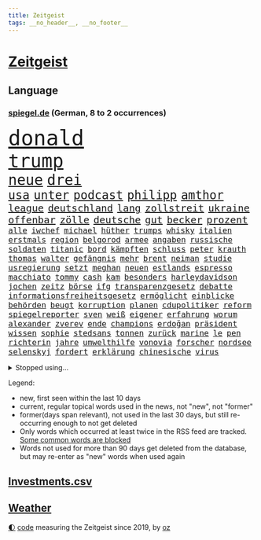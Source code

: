 ```yaml
---
title: Zeitgeist
tags: __no_header__, __no_footer__
---
```


# [Zeitgeist](https://oliz.io/zeitgeist/)

## Language

<h3><a href="https://www.spiegel.de" target="_blank">spiegel.de</a> (German, 8 to 2 occurrences)</h3>
<p style="font-family:monospace">
<span style="font-size:32pt"><a href="news_links.html#donald" class="current">donald</a></span>
<br>
<span style="font-size:28pt"><a href="news_links.html#trump" class="current">trump</a></span>
<br>
<span style="font-size:22pt"><a href="news_links.html#neue" class="current">neue</a></span>
<span style="font-size:22pt"><a href="news_links.html#drei" class="current">drei</a></span>
<br>
<span style="font-size:18pt"><a href="news_links.html#usa" class="current">usa</a></span>
<span style="font-size:18pt"><a href="news_links.html#unter" class="current">unter</a></span>
<span style="font-size:18pt"><a href="news_links.html#podcast" class="current">podcast</a></span>
<span style="font-size:18pt"><a href="news_links.html#philipp" class="current">philipp</a></span>
<span style="font-size:18pt"><a href="news_links.html#amthor" class="current">amthor</a></span>
<br>
<span style="font-size:15pt"><a href="news_links.html#league" class="current">league</a></span>
<span style="font-size:15pt"><a href="news_links.html#deutschland" class="current">deutschland</a></span>
<span style="font-size:15pt"><a href="news_links.html#lang" class="current">lang</a></span>
<span style="font-size:15pt"><a href="news_links.html#zollstreit" class="current">zollstreit</a></span>
<span style="font-size:15pt"><a href="news_links.html#ukraine" class="current">ukraine</a></span>
<span style="font-size:15pt"><a href="news_links.html#offenbar" class="current">offenbar</a></span>
<span style="font-size:15pt"><a href="news_links.html#zölle" class="current">zölle</a></span>
<span style="font-size:15pt"><a href="news_links.html#deutsche" class="current">deutsche</a></span>
<span style="font-size:15pt"><a href="news_links.html#gut" class="current">gut</a></span>
<span style="font-size:15pt"><a href="news_links.html#becker" class="current">becker</a></span>
<span style="font-size:15pt"><a href="news_links.html#prozent" class="current">prozent</a></span>
<br>
<span style="font-size:12pt"><a href="news_links.html#alle" class="current">alle</a></span>
<span style="font-size:12pt"><a href="news_links.html#iwchef" class="new">iwchef</a></span>
<span style="font-size:12pt"><a href="news_links.html#michael" class="current">michael</a></span>
<span style="font-size:12pt"><a href="news_links.html#hüther" class="new">hüther</a></span>
<span style="font-size:12pt"><a href="news_links.html#trumps" class="current">trumps</a></span>
<span style="font-size:12pt"><a href="news_links.html#whisky" class="new">whisky</a></span>
<span style="font-size:12pt"><a href="news_links.html#italien" class="current">italien</a></span>
<span style="font-size:12pt"><a href="news_links.html#erstmals" class="current">erstmals</a></span>
<span style="font-size:12pt"><a href="news_links.html#region" class="current">region</a></span>
<span style="font-size:12pt"><a href="news_links.html#belgorod" class="new">belgorod</a></span>
<span style="font-size:12pt"><a href="news_links.html#armee" class="current">armee</a></span>
<span style="font-size:12pt"><a href="news_links.html#angaben" class="current">angaben</a></span>
<span style="font-size:12pt"><a href="news_links.html#russische" class="current">russische</a></span>
<span style="font-size:12pt"><a href="news_links.html#soldaten" class="current">soldaten</a></span>
<span style="font-size:12pt"><a href="news_links.html#titanic" class="current">titanic</a></span>
<span style="font-size:12pt"><a href="news_links.html#bord" class="current">bord</a></span>
<span style="font-size:12pt"><a href="news_links.html#kämpften" class="new">kämpften</a></span>
<span style="font-size:12pt"><a href="news_links.html#schluss" class="current">schluss</a></span>
<span style="font-size:12pt"><a href="news_links.html#peter" class="current">peter</a></span>
<span style="font-size:12pt"><a href="news_links.html#krauth" class="current">krauth</a></span>
<span style="font-size:12pt"><a href="news_links.html#thomas" class="current">thomas</a></span>
<span style="font-size:12pt"><a href="news_links.html#walter" class="current">walter</a></span>
<span style="font-size:12pt"><a href="news_links.html#gefängnis" class="current">gefängnis</a></span>
<span style="font-size:12pt"><a href="news_links.html#mehr" class="current">mehr</a></span>
<span style="font-size:12pt"><a href="news_links.html#brent" class="new">brent</a></span>
<span style="font-size:12pt"><a href="news_links.html#neiman" class="new">neiman</a></span>
<span style="font-size:12pt"><a href="news_links.html#studie" class="current">studie</a></span>
<span style="font-size:12pt"><a href="news_links.html#usregierung" class="current">usregierung</a></span>
<span style="font-size:12pt"><a href="news_links.html#setzt" class="current">setzt</a></span>
<span style="font-size:12pt"><a href="news_links.html#meghan" class="current">meghan</a></span>
<span style="font-size:12pt"><a href="news_links.html#neuen" class="current">neuen</a></span>
<span style="font-size:12pt"><a href="news_links.html#estlands" class="new">estlands</a></span>
<span style="font-size:12pt"><a href="news_links.html#espresso" class="new">espresso</a></span>
<span style="font-size:12pt"><a href="news_links.html#macchiato" class="new">macchiato</a></span>
<span style="font-size:12pt"><a href="news_links.html#tommy" class="current">tommy</a></span>
<span style="font-size:12pt"><a href="news_links.html#cash" class="new">cash</a></span>
<span style="font-size:12pt"><a href="news_links.html#kam" class="current">kam</a></span>
<span style="font-size:12pt"><a href="news_links.html#besonders" class="current">besonders</a></span>
<span style="font-size:12pt"><a href="news_links.html#harleydavidson" class="new">harleydavidson</a></span>
<span style="font-size:12pt"><a href="news_links.html#jochen" class="current">jochen</a></span>
<span style="font-size:12pt"><a href="news_links.html#zeitz" class="new">zeitz</a></span>
<span style="font-size:12pt"><a href="news_links.html#börse" class="current">börse</a></span>
<span style="font-size:12pt"><a href="news_links.html#ifg" class="new">ifg</a></span>
<span style="font-size:12pt"><a href="news_links.html#transparenzgesetz" class="new">transparenzgesetz</a></span>
<span style="font-size:12pt"><a href="news_links.html#debatte" class="current">debatte</a></span>
<span style="font-size:12pt"><a href="news_links.html#informationsfreiheitsgesetz" class="new">informationsfreiheitsgesetz</a></span>
<span style="font-size:12pt"><a href="news_links.html#ermöglicht" class="current">ermöglicht</a></span>
<span style="font-size:12pt"><a href="news_links.html#einblicke" class="current">einblicke</a></span>
<span style="font-size:12pt"><a href="news_links.html#behörden" class="current">behörden</a></span>
<span style="font-size:12pt"><a href="news_links.html#beugt" class="current">beugt</a></span>
<span style="font-size:12pt"><a href="news_links.html#korruption" class="current">korruption</a></span>
<span style="font-size:12pt"><a href="news_links.html#planen" class="current">planen</a></span>
<span style="font-size:12pt"><a href="news_links.html#cdupolitiker" class="current">cdupolitiker</a></span>
<span style="font-size:12pt"><a href="news_links.html#reform" class="current">reform</a></span>
<span style="font-size:12pt"><a href="news_links.html#spiegelreporter" class="current">spiegelreporter</a></span>
<span style="font-size:12pt"><a href="news_links.html#sven" class="current">sven</a></span>
<span style="font-size:12pt"><a href="news_links.html#weiß" class="current">weiß</a></span>
<span style="font-size:12pt"><a href="news_links.html#eigener" class="current">eigener</a></span>
<span style="font-size:12pt"><a href="news_links.html#erfahrung" class="current">erfahrung</a></span>
<span style="font-size:12pt"><a href="news_links.html#worum" class="current">worum</a></span>
<span style="font-size:12pt"><a href="news_links.html#alexander" class="current">alexander</a></span>
<span style="font-size:12pt"><a href="news_links.html#zverev" class="current">zverev</a></span>
<span style="font-size:12pt"><a href="news_links.html#ende" class="current">ende</a></span>
<span style="font-size:12pt"><a href="news_links.html#champions" class="current">champions</a></span>
<span style="font-size:12pt"><a href="news_links.html#erdoğan" class="current">erdoğan</a></span>
<span style="font-size:12pt"><a href="news_links.html#präsident" class="current">präsident</a></span>
<span style="font-size:12pt"><a href="news_links.html#wissen" class="current">wissen</a></span>
<span style="font-size:12pt"><a href="news_links.html#sophie" class="current">sophie</a></span>
<span style="font-size:12pt"><a href="news_links.html#stedsans" class="new">stedsans</a></span>
<span style="font-size:12pt"><a href="news_links.html#tonnen" class="current">tonnen</a></span>
<span style="font-size:12pt"><a href="news_links.html#zurück" class="current">zurück</a></span>
<span style="font-size:12pt"><a href="news_links.html#marine" class="current">marine</a></span>
<span style="font-size:12pt"><a href="news_links.html#le" class="current">le</a></span>
<span style="font-size:12pt"><a href="news_links.html#pen" class="current">pen</a></span>
<span style="font-size:12pt"><a href="news_links.html#richterin" class="current">richterin</a></span>
<span style="font-size:12pt"><a href="news_links.html#jahre" class="current">jahre</a></span>
<span style="font-size:12pt"><a href="news_links.html#umwelthilfe" class="current">umwelthilfe</a></span>
<span style="font-size:12pt"><a href="news_links.html#vonovia" class="new">vonovia</a></span>
<span style="font-size:12pt"><a href="news_links.html#forscher" class="current">forscher</a></span>
<span style="font-size:12pt"><a href="news_links.html#nordsee" class="current">nordsee</a></span>
<span style="font-size:12pt"><a href="news_links.html#selenskyj" class="current">selenskyj</a></span>
<span style="font-size:12pt"><a href="news_links.html#fordert" class="current">fordert</a></span>
<span style="font-size:12pt"><a href="news_links.html#erklärung" class="current">erklärung</a></span>
<span style="font-size:12pt"><a href="news_links.html#chinesische" class="current">chinesische</a></span>
<span style="font-size:12pt"><a href="news_links.html#virus" class="current">virus</a></span>
</p>
<details>
<summary>Stopped using...</summary>
<p class="former" style="font-size:12pt">
gefährliche(1629) sanktionen(1629) überwinden(1628) ausschreitungen(1627) lufthansa(1627) bessere(1626) privaten(1626) schoss(1626) taylor(1626) viertel(1626) wechselt(1626) weitergeht(1626) widerspricht(1626) auftakt(1625) behandelt(1625) draußen(1625) männern(1625) senat(1625) stolz(1625) bsc(1624) generalsekretär(1624) hertha(1624) lisa(1624) scheiterte(1624) unabhängige(1624) worten(1624) ausfallen(1623) bahnhof(1623) klaren(1623) pressekonferenz(1623) schnelle(1623) solidarität(1623) eingereicht(1622) karl(1622) la(1622) sprache(1622) botschafter(1621) freiheitsstrafe(1621) höher(1621) pocht(1621) streitkräfte(1621) termin(1621) tragen(1620) stoßen(1619) angeklagte(1618) schiedsrichter(1618) sports(1618) tödliche(1618) wahrheit(1618) befreien(1617) begann(1617) pflege(1617) unbedingt(1617) ausbau(1616) bruder(1616) stürmer(1616) tschechien(1616) erlitt(1615) weder(1615) tatverdächtigen(1614) bedeutung(1613) bus(1613) haushalte(1613) schlagzeilen(1613) debatten(1612) ii(1612) gemeinsamen(1611) gestürzt(1611) trafen(1611) berühmten(1610) gesamten(1608) herr(1607) deals(1606) mercedes(1606) ausgesetzt(1603) lücke(1603) bezahlen(1602) fan(1600) abstieg(1597) beweise(1597) brach(1597) wendet(1595) fortsetzung(1590) möglichkeiten(1590) verständnis(1590) zdf(1580) sachen(1544) leiter(1540) politikern(1456) arbeitsmarkt(1399) felix(1390) tennisstar(1388) zentralbank(1374) cup(1344) ausgefallen(1328) russischem(1317) kameras(1315) erkrankte(1309) stehlen(1297) zeitpunkt(1245) überwachung(1164) spiegeltitelstory(1119) fluss(1118) brandenburger(1108) eindrücke(1096) iranische(1093) links(1091) finanzierung(1082) 48(1075) schwarzes(1067) locken(1061) zentrale(1054) computer(1037) japanische(1028) schwimmen(1007) erntet(1000) thüringens(1000) baum(998) verstoßen(997) ähnlichen(979) tode(971) antarktis(941) franz(933) jüngst(930) kollege(907) eingriff(904) kompliziert(900) auszeichnung(883) außenpolitik(881) mama(880) billigt(865) staates(859) 4(855) verbindungen(848) wechselte(846) gesagt(838) mag(812) zehnte(809) wand(796) startups(786) befasst(783) 5000(779) gravierende(778) brauche(758) wahlsieger(758) darmstadt(747) gala(746) gedanken(746) anlagen(744) gen(736) errichten(727) betrunkener(725) erfolgen(725) kippen(725) beides(722) diplomatische(719) gekürt(717) 13jährige(708) durchgesetzt(706) samuel(703) tickets(694) 8000(691) trikot(691) arabischen(686) lied(682) spektakulären(676) swift(665) sizilien(648) abschaffen(645) festgestellt(641) stellvertretende(641) stock(639) queere(630) abends(629) schweigt(626) auflösung(625) erweitert(618) eauto(613) desaster(612) froh(608) lagen(608) wmtitel(608) albtraum(596) butter(596) südkoreanische(593) völkermord(586) ausnahmezustand(583) meyer(582) jubeln(575) 42(574) dirk(572) tisch(569) jon(567) erwachsenen(563) schwester(560) tvsender(557) phänomen(555) generalbundesanwalt(553) auftritte(548) gearbeitet(547) jüdischen(545) kimmich(541) franzosen(539) tatverdächtiger(537) management(532) 22jährige(531) 2035(527) böse(520) propalästinensische(517) attentat(513) cottbus(506) adam(503) mohammad(502) menschenrechte(498) lebron(497) schlaf(495) mangelt(494) perry(487) geheimnisse(481) magic(479) golden(478) ryan(473) dfl(471) unwahrscheinlich(464) vergleichsweise(464) bahnen(457) riesigen(457) zuversichtlich(457) luxemburg(446) vincent(443) aussteigen(442) sendet(437) rutscht(434) zählte(431) berühmteste(421) ball(417) pünktlich(414) rundfunk(412) vergewaltigungen(411) gefälschte(406) substanz(406) bronze(405) verbringen(405) inakzeptabel(404) auslösen(400) hauptdarstellerin(400) hing(400) mallorca(396) sechste(394) verbotene(394) historisch(393) gefeuert(390) klärt(390) handlungen(388) magnus(387) superreichen(387) schwerverletzte(386) falschinformationen(384) agenda(383) eukommissionspräsidentin(381) sprang(380) gleiche(378) klettert(378) stewart(377) marihuana(372) bekämpfen(369) angeschlagene(368) philosophie(368) kaputt(365) abgrund(360) auswärtigen(360) schrank(359) royals(358) wade(356) augenhöhe(354) carlsen(354) drin(354) integration(353) faktencheck(352) 250(351) aktie(351) schlimmste(351) grauen(346) lebenslanger(346) größtes(345) einheimische(343) gipfel(343) verrat(342) üblich(340) bräuchte(338) engel(337) verlobung(335) chinese(332) breitet(330) pérez(330) bruch(329) handwerk(329) weber(328) amtsgericht(321) protokoll(321) wandel(320) positive(317) 46(316) bande(314) prognosen(313) films(312) landsleute(312) verbrecher(311) mitgefühl(308) mitstreiter(308) ego(307) europäisches(307) flop(307) kanzlerschaft(307) beschließen(305) eras(301) jeweils(300) emilia(299) genauen(299) einsteigen(296) krimi(296) ausgesagt(295) verschwörungsmythen(293) befragen(292) hansestadt(291) chris(290) rassistischer(290) dresdner(287) franken(285) lügt(285) sonja(285) basel(284) psychologie(284) sorgten(283) love(282) staatsbürgerschaft(281) übte(281) rohr(280) umgebung(280) geschäftsmann(279) zurückzahlen(279) youtuber(278) erobern(276) wahlkampfs(276) kocht(273) bitcoin(272) erlebnis(270) strategien(269) kontinent(268) arabische(267) marina(267) sprangen(266) brat(265) englischer(265) fühle(264) feuert(261) lebe(261) jong(260) kalt(259) ausgewertet(257) glaube(257) 41(256) militärexperte(256) untergrund(253) geschäftsmodell(252) rudert(252) verkörpert(251) heimwm(247) erledigt(246) derart(244) simone(242) steuert(242) sekte(241) wahlerfolg(241) altern(239) streiken(239) tatwaffe(239) merz'(237) brauchte(236) momentan(235) potenzielle(235) neuartige(233) theorie(233) sechsten(230) trübt(229) austin(228) berechnet(228) elbe(228) vertretern(228) rufe(227) 27jährige(225) kalifornischen(225) kubicki(225) nutze(225) allzu(223) caroline(223) schwerin(223) betriebsrat(221) brandanschlägen(221) zone(221) belege(220) gefährt(220) zerwürfnis(220) decken(219) one(218) status(218) diebesgut(217) gezielte(217) reichlich(217) erleichtern(215) möglichem(215) bevorstehen(214) liveblog(214) stichelt(213) arnold(212) drückte(212) verlusten(212) zeitreise(211) krüger(209) landstraßen(206) sahen(205) jährlichen(204) betäubt(202) beweis(202) spieltag(202) state(201) überrumpelt(200) verwandelt(198) witze(198) trieb(197) container(196) krankenhäusern(196) with(196) verkörperte(195) kloeppel(194) doku(192) gewandt(192) zuständig(192) raumfahrtunternehmen(191) holstein(190) unverzichtbar(190) südfrankreich(189) armand(188) bezwingt(187) h(186) spö(186) asylrecht(182) udo(182) belohnen(181) infiziert(181) dreieinhalb(180) eberl(180) vermittelt(180) essenziell(179) begrüßt(178) dreier(176) esc(176) haustiere(176) direktor(174) brooklyn(173) übergibt(173) angeführt(172) echtes(172) strohe(172) weh(172) bescheiden(171) entweder(171) fluten(171) günstigen(171) verteidigungsausgaben(171) absolute(170) carolabrücke(170) unbeeindruckt(170) häme(169) rettungswagen(168) fotografin(167) vogel(167) wortwahl(167) fröhliche(166) vertrieb(166) misere(165) sky(164) verunglückte(164) zeitgeist(164) erpresser(163) klimaaktivistin(163) erschreckend(162) migrationsdebatte(162) patzer(162) hacker(161) t(161) warriors(161) frische(160) stromausfälle(160) tabellenspitze(160) techniker(160) wohnhäuser(160) 19jährige(159) green(159) unattraktiver(159) insolvenzverwalter(158) gegnern(157) keeper(157) schrammt(157) verhinderten(157) koalitionsgespräche(156) trends(154) vereint(154) nette(153) parks(153) unicef(153) verlief(153) semester(152) verfallsdatum(152) aussuchen(151) autorinnen(151) vorstellungen(151) überwältigt(151) bröning(150) bundesparteitag(150) nationalteam(150) paartherapeutin(150) bedrohte(149) natogeneralsekretär(149) seltsames(149) 8(148) gebäuden(148) mcdonald’s(148) dankbarkeit(147) facebookkonzern(147) miersch(147) flugtaxistartup(146) globales(146) einflussnahme(145) grundschule(145) quadratmeter(145) regierungschefs(145) callcenter(144) 40jährigen(143) beschränken(143) materialien(143) tobias(143) gesetzesänderung(142) holocaustüberlebende(142) mitgeteilt(142) musical(142) verlängerung(142) ausfällig(141) ferres(141) veronica(141) bekenntnis(139) beliebter(138) exklusiv(138) kleinwagen(138) mehrkosten(138) schachwelt(138) beschädigen(137) entführte(137) soziologe(137) mussolini(136) vereine(136) vermieter(134) anfühlt(133) inmitten(133) zufriedenheit(133) ausländischer(132) kongress(132) millionenbetrag(132) rüstungsexporte(132) wirtschaftswachstum(132) andrij(131) ringt(131) schwierigsten(131) bosch(130) nets(130) 39(129) inhaltlich(129) schauspielstar(129) totale(129) hamburgs(128) streich(127) feministische(126) afdchefin(125) eingeleitet(125) bruttoinlandsprodukt(124) sexismus(124) einzigartig(123) tradwives(123) reichsbürgern(122) fahrplan(121) unis(121) analysieren(120) binden(120) demokratisch(120) ruhig(120) anonyme(119) elternhaus(119) gewannen(119) ranghohen(119) uskongress(119) 92(118) globe(118) rentnerinnen(118) vendée(118) durchbringen(117) regie(117) verweisen(117) alkoholisierter(116) beschwerde(116) fahrzeugkontrolle(116) report(116) satt(115) verwandeln(114) charlie(113) feuerwerk(113) oscarverleihung(113) sanieren(113) prozentpunkte(112) make(111) abkommens(110) keineswegs(110) prophezeit(110) resilienz(110) tanz(109) unglücks(109) weckruf(109) dating(108) arbeitslos(107) erfährt(107) komplikationen(107) kronprinzessin(107) mettemarit(107) people(107) redakteure(107) schmid(107) 40jähriger(106) mettemarits(106) reiter(106) schacht(106) 27jährigen(105) chefredakteurin(105) general(105) protagonisten(105) spiegelanalyse(105) weltcupsieg(105) wertvoll(105) cadillac(104) christdemokrat(104) einhell(104) einstecken(104) makita(104) ryobi(104) worx(104) formtief(103) styles(103) altkanzlerin(102) konklave(102) oscarkandidat(102) schneefälle(102) insider(101) löwe(101) schwacher(101) direktmandate(100) missglückte(100) widersprüchliche(100) 1984(99) gleisen(99) marsalek(99) maul(99) zusammengetragen(99) geiger(98) kombination(98) vinzenz(98) einfuhren(97) christmas(96) durchgang(96) popsuperstar(96) sabotiert(96) unfair(95) wortlaut(95) komplizen(94) komplizierter(94) zündet(94) überraschungen(94) befürworter(93) klimapolitische(93) schlechtere(93) vorrangig(93) abgelehnte(91) herrn(91) abschließend(90) interessieren(90) komödien(90) ärgern(90) beeindruckender(89) elektroden(89) foltergefängnissen(89) revier(89) ungewisse(89) absolut(88) hemmschwelle(88) niedliche(88) problemlos(88) rekordzeit(88) weltcup(88) übersprang(88) 900(87) copernicus(87) helferinnen(87) niederzulegen(87) produktionen(87) skiurlaub(87) steigert(87) unglücklichen(87) 54(86) abhängen(86) abschneiden(86) abschneidet(86) zeitweilig(86) auszufallen(85) belgier(85) dankbar(85) geflohene(85) kaninchen(85) mehrjährigen(85) parteijugend(85) chemiekonzern(84) denkwürdige(84) erinnerungslücken(84) institution(84) leitzinsen(84) mittwochmorgen(84) portugiese(84) primekunden(84) scherzt(84) stollen(84) vorenthalten(84) kompensieren(83) tafeln(83) vorkommen(83) curry(82) foul(82) gesunder(82) traumtor(82) zyklon(82) bip(81) entsprechendes(81) eyes(81) katy(81) privater(81) begrenzt(80) devise(80) führender(80) gelauncht(80) kivideogenerator(80) leblos(80) now(80) skizzieren(80) sora(80) discord(79) jatta(79) mächtigen(79) natochef(79) sicherheitsexperte(79) wahlversprechen(79) demütigung(78) düsteren(78) familiengeschichte(78) fußballweltmeisterschaft(78) kelce(78) rennrad(78) topform(78) usjournalist(78) 185(77) bauteil(77) dopingtests(77) exwirecardvorstand(77) füllen(77) geleitet(77) verpacken(77) wonach(77) aufgestockt(76) ausgerottet(76) ausreichend(76) british(76) deckel(76) hilferuf(76) rationaler(76) rindfleisch(76) rätselhaftes(76) sehnen(76) turm(76) zielen(76) fliegende(75) geruch(75) pur(75) zentraler(75) abgasvorschriften(74) beigelegt(74) charli(74) getränke(74) schwede(74) xcx(74) außergewöhnlicher(73) darlehen(73) entzieht(73) panamakanal(73) taleb(73) todesfahrt(73) vorteil(73) zumutung(73) amokfahrer(72) durgun(72) erlebnisse(72) grenzerfahrungen(72) hast(72) insolvenzverfahren(72) kihype(72) menschenmenge(72) rotwein(72) schande(72) scherer(72) tahsim(72) todesfahrer(72) woanders(72) abdulmohsen(71) bitcoinkurs(71) bundeskanzlers(71) diät(71) döner(71) geringere(71) grünes(71) gunsten(71) meiden(71) pflegenotstand(71) sauerland(71) auswirkt(70) diverse(70) familiennachzug(70) kaufkraft(70) lokale(70) melnyk(70) tübingen(70) windkraft(70) 113(69) beliebtes(69) furchtbar(69) gap(69) kunsthistoriker(69) kurbelt(69) panamas(69) verlorenen(69) waffenproduktion(69) abziehen(68) arbeitnehmern(68) besitzern(68) guatemala(68) interaktiver(68) trumpvertraute(68) veränderte(68) zigarette(68) absehbar(67) dreierkoalition(67) entmachtung(67) kanaren(67) konstruktiv(67) südpazifik(67) einigt(66) eupolitiker(66) finanzmärkte(66) londons(66) nachkommen(66) schnellschachwm(66) cyprien(65) fußgängerzone(65) kneipe(65) landeswährung(65) partys(65) sarrazin(65) sechzigerjahren(65) wildesten(65) zahlungsunfähig(65) dreierbündnis(64) neos(64) pitbull(64) sicherheitsvorkehrungen(64) vermelden(64) zeige(64) övp(64) bedauert(63) culkin(63) damon(63) dumplings(63) fahrten(63) kieran(63) napoleon(63) aufgefallen(62) gräueltaten(62) tauschten(62) volocopter(62) vorjahren(62) wochenlangem(62) bedauern(61) brutalem(61) gentleman(61) herzschrittmacher(61) knackt(61) menschengruppe(61) nsu(61) sofortige(61) sunshine(61) angesetzt(60) balance(60) johanna(60) rechenzentren(60) schwelle(60) skirennfahrer(60) verbannen(60) zurückgelassene(60) 104(59) army(59) begegnet(59) co₂preis(59) damalige(59) geständnis(59) missionen(59) rewe(59) schleswigholsteins(59) spdlinke(59) spdmann(59) taipeh(59) ustechmilliardär(59) erteilen(58) republikanerin(58) staatsausgaben(58) wehrte(58) winde(58) eigentum(57) lautstarker(57) argumente(56) dominierten(56) freitagnacht(56) gift(56) natostaaten(56) wehretat(56) wellinger(56) bestes(55) blumen(55) brutalist(55) dark(55) geredet(55) sofern(55) streitfall(55) ukrainerinnen(55) umgekippt(55) alonso(54) darian(54) höchst(54) platzieren(54) spioniert(54) xabi(54) echo(53) event(53) manuela(53) tiktokhype(53) tvpublikum(53) issa(52) radelt(52) ausbruchs(51) blue(51) eingelöst(51) erkämpfte(51) karius(51) loris(51) präparierte(51) datenschützer(50) gesicherten(50) langläufer(50) medaillen(50) pain(50) rechtspopulistischen(50) spitzen(50) zettel(50) ausgefeilte(49) denis(49) eliten(49) gerichtsurteil(49) ssv(49) starship(49) ukrainehilfen(49) architekt(48) dopingtest(48) gereizt(48) kombinierer(48) moderation(48) origin(48) positiver(48) ruhm(48) usamerikanerin(48) auffälliger(47) fa(47) geschwisterpaar(47) javad(47) pakistans(47) pokalaus(47) todesfahrers(47) zarif(47) außenpolitisch(46) erdtrabanten(46) ghost(46) old(46) bobby(45) erdbeere(45) misstrauensvotum(45) verhängten(45) vorbereitungen(45) einflussreiche(44) irrtümlich(44) minimum(44) unklug(44) windräder(44) erging(43) fix(43) gehypten(43) nikola(43) üblichen(43) kurzvideos(42) primemitglieder(42) ausgewählte(41) clash(41) gelte(41) spitzenpolitiker(41) transatlantische(41) 19jähriger(40) angehalten(40) bowl(40) geografie(40) migrationsgeschichte(40) reels(40) revolutionieren(40) stromer(40) travis(40) user(40) bildungsarbeit(39) bolton(39) drahtzieher(39) to(39) topstars(39) usbürokratie(39) gogh(38) klubchef(38) wohnungsbrand(38) 208(37) bonus(37) motivierten(37) negativrekord(37) nominierten(37) sofortmaßnahmen(37) ökonomin(37) afghanen(36) baron(36) besitzanspruch(36) empören(36) erneuerbarer(36) polansky(36) roy(36) schallmauer(36) untergeordnete(36) verdanken(36) auszuschließen(35) hannah(35) nordischen(35) bundesamts(34) dagegenzuhalten(34) dewalt(34) herrscher(34) luise(34) verhältnisse(34) drogenhandel(33) erhoffte(33) geleakte(33) holding(33) kovač(33) milliardenvermögen(33) programme(33) reisehinweise(33) zugunglück(33) schwarzenegger(32) südpol(32) asphalt(31) beunruhigt(31) bürgerschaft(31) che(31) gläubiger(31) riviera(31) verrückten(31) billy(30) bollwerk(30) boston(30) deepseek(30) entwendet(30) handelszöllen(30) iocpräsident(30) irrweg(30) jazz(30) kianbieter(30) abgekoppelt(29) athena(29) aufgehen(29) intendant(29) niedergelegt(29) propagierte(29) theaters(29) arbeitslosenzahl(28) dreimillionenmarke(28) dunklen(28) gazaplan(28) holocaustmahnmal(28) kanadischen(28) landesweit(28) mainzer(28) marion(28) statistischen(28) vormonat(28) anknüpfen(27) erdnüsse(27) weggeworfene(27) cannes(26) congress(26) entfesselten(26) gelöscht(26) gerichts(26) gewandelt(26) meereis(26) rohstoffdeal(26) zweitstimmen(26) aktienkurs(25) erziehen(25) hingezogen(25) nichtregierungsorganisationen(25) pazifist(25) terrorisieren(25) wahlentscheidung(25) welch(25) aicher(24) ausstand(24) einfuhrzölle(24) entführung(24) finanzbranche(24) gemüter(24) kappt(24) parteifreunde(24) patentstreit(24) solingen(24) aberwitzige(23) buchung(23) eingefrorenen(23) fanszene(23) hamburgharburg(23) luftqualität(23) müttern(23) verheerend(23) vermögenswerten(23) weltmeere(23) fortbestand(22) geradezu(22) gleis(22) negativ(22) silber(22) taktik(22) abwehrkampf(21) achte(21) doziert(21) respektlos(21) übergriffig(21) 66(20) brown(20) bürgerschaftswahl(20) edeka(20) lawinen(20) millie(20) stranger(20) vorgeführt(20) demografische(19) karnevals(19) nichtwähler(19) russlandfeldzug(19) bestritten(18) franzstefan(18) gady(18) gesellschaftliches(18) rekonstruiert(18) sozialwissenschaftler(18) whatsappgruppe(18) expertinnen(17) pattinson(17) satire(17) skiverband(17) ukrainekurs(17) segelregatta(16) weynbergh(16) bedeutender(15) cdupolitikers(15) visualisierungen(15) übernachten(15) banksygemälde(14) blink182star(14) contec(14) friedensplan(14) gerhart(14) hoppus(14) hosen(14) lezyne(14) skizziert(14) topeak(14) versteigern(14) wirbelsturm(14) alleinige(13) anora(13) humanoide(13) kredite(13) roboter(13) überzahl(13) abgezeichnet(12) kigenerierte(12) stemmen(12) warnstreikwelle(12) bogen(11) desaströsen(11) lokalpolitiker(11) sondierungsgesprächen(11) y(11)
</p>
</details>
<p>Legend:
<ul>
<li><span class="new">new</span>, first seen within the last 10 days</li>
<li><span class="current">current</span>, regular topical words used in the news, not "new", not "former"</li>
<li><span class="former">former(days span relevant)</span>, not used in the last 30 days, but still re-occurring enough to not get deleted</li>
<li>Only words which occurred at least twice in the RSS feed are tracked. <a href="language/filters.py">Some common words are blocked</a></li>
<li>Words not used for more than 90 days get deleted from the database, but may re-enter as "new" words when used again</li>
</ul>
</p>

## [Investments](investments.html)[.csv](investments.csv)

## [Weather](weather.html)

<footer>
<a href="javascript:toggleTheme()" class="nav">🌓</a>
<a href="https://github.com/ooz/zeitgeist">code</a> measuring the Zeitgeist since 2019, by <a href="https://oliz.io">oz</a>
</footer>
